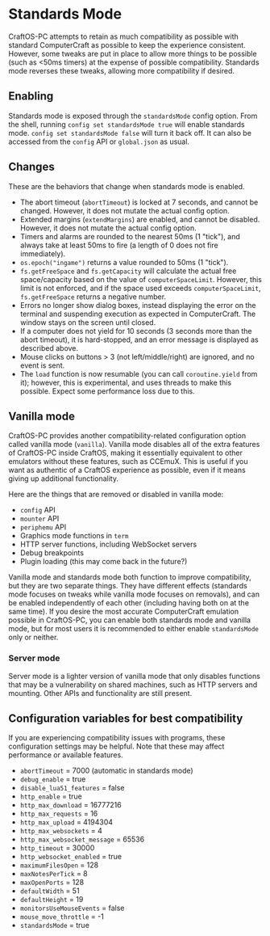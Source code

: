 # Standards Mode
CraftOS-PC attempts to retain as much compatibility as possible with standard ComputerCraft as possible to keep the experience consistent. However, some tweaks are put in place to allow more things to be possible (such as <50ms timers) at the expense of possible compatibility. Standards mode reverses these tweaks, allowing more compatibility if desired.

## Enabling
Standards mode is exposed through the `standardsMode` config option. From the shell, running `config set standardsMode true` will enable standards mode. `config set standardsMode false` will turn it back off. It can also be accessed from the `config` API or `global.json` as usual.

## Changes
These are the behaviors that change when standards mode is enabled.

* The abort timeout (`abortTimeout`) is locked at 7 seconds, and cannot be changed. However, it does not mutate the actual config option.
* Extended margins (`extendMargins`) are enabled, and cannot be disabled. However, it does not mutate the actual config option.
* Timers and alarms are rounded to the nearest 50ms (1 "tick"), and always take at least 50ms to fire (a length of 0 does not fire immediately).
* `os.epoch("ingame")` returns a value rounded to 50ms (1 "tick").
* `fs.getFreeSpace` and `fs.getCapacity` will calculate the actual free space/capacity based on the value of `computerSpaceLimit`. However, this limit is not enforced, and if the space used exceeds `computerSpaceLimit`, `fs.getFreeSpace` returns a negative number.
* Errors no longer show dialog boxes, instead displaying the error on the terminal and suspending execution as expected in ComputerCraft. The window stays on the screen until closed.
* If a computer does not yield for 10 seconds (3 seconds more than the abort timeout), it is hard-stopped, and an error message is displayed as described above.
* Mouse clicks on buttons > 3 (not left/middle/right) are ignored, and no event is sent.
* The `load` function is now resumable (you can call `coroutine.yield` from it); however, this is experimental, and uses threads to make this possible. Expect some performance loss due to this.

## Vanilla mode
CraftOS-PC provides another compatibility-related configuration option called vanilla mode (`vanilla`). Vanilla mode disables all of the extra features of CraftOS-PC inside CraftOS, making it essentially equivalent to other emulators without these features, such as CCEmuX. This is useful if you want as authentic of a CraftOS experience as possible, even if it means giving up additional functionality.

Here are the things that are removed or disabled in vanilla mode:

* `config` API
* `mounter` API
* `periphemu` API
* Graphics mode functions in `term`
* HTTP server functions, including WebSocket servers
* Debug breakpoints
* Plugin loading (this may come back in the future?)

Vanilla mode and standards mode both function to improve compatibility, but they are two separate things. They have different effects (standards mode focuses on tweaks while vanilla mode focuses on removals), and can be enabled independently of each other (including having both on at the same time). If you desire the most accurate ComputerCraft emulation possible in CraftOS-PC, you can enable both standards mode and vanilla mode, but for most users it is recommended to either enable `standardsMode` only or neither.

### Server mode
Server mode is a lighter version of vanilla mode that only disables functions that may be a vulnerability on shared machines, such as HTTP servers and mounting. Other APIs and functionality are still present.

## Configuration variables for best compatibility
If you are experiencing compatibility issues with programs, these configuration settings may be helpful. Note that these may affect performance or available features.

* `abortTimeout` = 7000 (automatic in standards mode)
* `debug_enable` = true
* `disable_lua51_features` = false
* `http_enable` = true
* `http_max_download` = 16777216
* `http_max_requests` = 16
* `http_max_upload` = 4194304
* `http_max_websockets` = 4
* `http_max_websocket_message` = 65536
* `http_timeout` = 30000
* `http_websocket_enabled` = true
* `maximumFilesOpen` = 128
* `maxNotesPerTick` = 8
* `maxOpenPorts` = 128
* `defaultWidth` = 51
* `defaultHeight` = 19
* `monitorsUseMouseEvents` = false
* `mouse_move_throttle` = -1
* `standardsMode` = true
